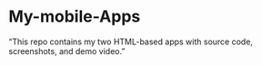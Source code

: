 # My-mobile-Apps
“This repo contains my two HTML-based apps with source code, screenshots, and demo video.”  
